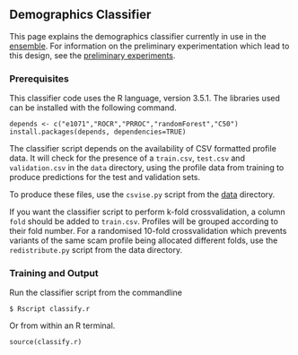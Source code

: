 ## Demographics Classifier

This page explains the demographics classifier currently in use in the [ensemble](../ensemble/README.md). 
For information on the preliminary experimentation which lead to this design, see the [preliminary experiments](preliminaries.md).

### Prerequisites

This classifier code uses the R language, version 3.5.1.
The libraries used can be installed with the following command.

```{r}
depends <- c("e1071","ROCR","PRROC","randomForest","C50")
install.packages(depends, dependencies=TRUE)
```

The classifier script depends on the availability of CSV formatted profile data. It will check for
the presence of a `train.csv`, `test.csv` and `validation.csv` in the `data` directory, using the profile
data from training to produce predictions for the test and validation sets.

To produce these files, use the `csvise.py` script from the [data](../data/README.md) directory.

If you want the classifier script to perform k-fold crossvalidation, a column `fold` should be added to `train.csv`.
Profiles will be grouped according to their fold number. For a randomised 10-fold crossvalidation which prevents
variants of the same scam profile being allocated different folds, use the `redistribute.py` script from the data directory.

### Training and Output

Run the classifier script from the commandline

`$ Rscript classify.r`

Or from within an R terminal.

```{r}
source(classify.r)
```


